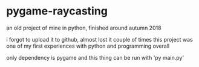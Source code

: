 # pygame-raycasting
an old project of mine in python, finished around autumn 2018

i forgot to upload it to github, almost lost it couple of times
this project was one of my first experiences with python and programming overall

only dependency is pygame and this thing can be run with 'py main.py'
